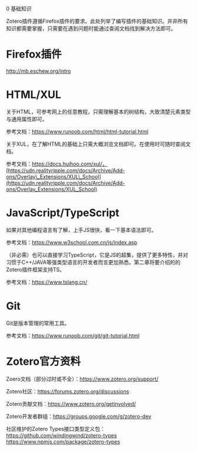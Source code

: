 0 基础知识

Zotero插件遵循Firefox插件的要求。此处列举了编写插件的基础知识。并非所有知识都需要掌握，只需要在遇到问题时能通过查阅文档找到解决方法即可。

# Firefox插件

http://mb.eschew.org/intro

# HTML/XUL

关于HTML，可参考网上的任意教程，只需理解基本的树结构，大致清楚元素类型与通用属性即可。

参考文档：https://www.runoob.com/html/html-tutorial.html

关于XUL，在了解HTML的基础上只需大概浏览文档即可。在使用时可随时查阅文档。

参考文档：https://docs.huihoo.com/xul/，[https://udn.realityripple.com/docs/Archive/Add-ons/Overlay\_Extensions/XUL\_School](https://udn.realityripple.com/docs/Archive/Add-ons/Overlay_Extensions/XUL_School)

# JavaScript/TypeScript

如果对其他编程语言有了解，上手JS很快，看一下基本语法即可。

参考文档：https://www.w3school.com.cn/js/index.asp

（非必需）也可以直接学习TypeScript，它是JS的超集，提供了更多特性，并对习惯于C++/JAVA等强类型语言的开发者而言更加熟悉。第二章将要介绍的的Zotero插件框架支持TS。

参考文档：https://www.tslang.cn/

# Git

Git是版本管理的常用工具。

参考文档：https://www.runoob.com/git/git-tutorial.html

# Zotero官方资料

Zoero文档（部分过时或不全）：https://www.zotero.org/support/

Zotero社区：https://forums.zotero.org/discussions

Zotero贡献文档：https://www.zotero.org/getinvolved/

Zotero开发者群组：https://groups.google.com/g/zotero-dev

社区维护的Zotero Types接口类型定义包：https://github.com/windingwind/zotero-types  https://www.npmjs.com/package/zotero-types